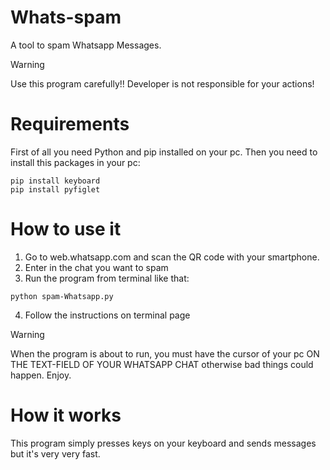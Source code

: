 # Whats-spam
A tool to spam Whatsapp Messages.
>[!WARNING]
>Use this program carefully!! Developer is not responsible for your actions!

# Requirements
First of all you need Python and pip installed on your pc. Then you need to install this packages in your pc:
```
pip install keyboard
pip install pyfiglet
```

# How to use it
1. Go to web.whatsapp.com and scan the QR code with your smartphone.
2. Enter in the chat you want to spam
3. Run the program from terminal like that:
```
python spam-Whatsapp.py
```
4. Follow the instructions on terminal page

>[!WARNING]
>When the program is about to run, you must have the cursor of your pc ON THE TEXT-FIELD OF YOUR WHATSAPP CHAT otherwise bad things could happen. Enjoy.

# How it works
This program simply presses keys on your keyboard and sends messages but it's very very fast.
